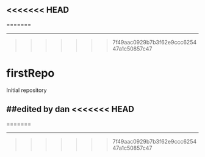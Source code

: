 <<<<<<< HEAD
------------------------------
=======
*********************
>>>>>>> 7f49aac0929b7b3f62e9ccc625447a1c50857c47
# firstRepo
Initial repository

##edited by dan
<<<<<<< HEAD
------------------------------
=======
*********************


>>>>>>> 7f49aac0929b7b3f62e9ccc625447a1c50857c47
